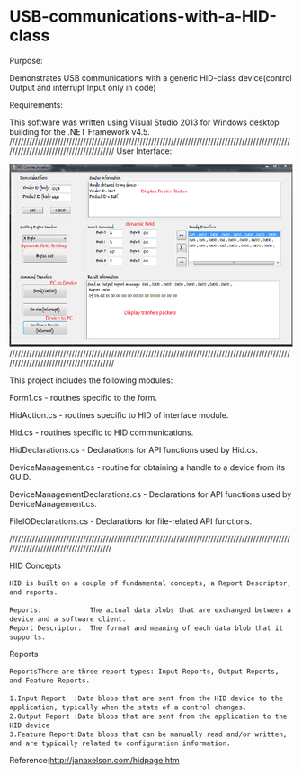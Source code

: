 # USB-communications-with-a-HID-class
Purpose: 

Demonstrates USB communications with a generic HID-class device(control Output and interrupt Input only in code)

Requirements:

This software was written using Visual Studio 2013 for Windows desktop building for the .NET Framework v4.5.
////////////////////////////////////////////////////////////////////////////////////////////////////////////////////////////////////////
User Interface:

![image](https://github.com/Ming-Shu/USB-communications-with-a-HID-class/blob/master/Interface_Explain.PNG)
////////////////////////////////////////////////////////////////////////////////////////////////////////////////////////////////////////

This project includes the following modules:

Form1.cs                        - routines specific to the form.

HidAction.cs                    - routines specific to HID of interface module.

Hid.cs                          - routines specific to HID communications.

HidDeclarations.cs              - Declarations for API functions used by Hid.cs.

DeviceManagement.cs             - routine for obtaining a handle to a device from its GUID.

DeviceManagementDeclarations.cs - Declarations for API functions used by DeviceManagement.cs.

FileIODeclarations.cs           - Declarations for file-related API functions.

///////////////////////////////////////////////////////////////////////////////////////////////////////////////////////////////////////

HID Concepts

    HID is built on a couple of fundamental concepts, a Report Descriptor, and reports.
  
    Reports:            The actual data blobs that are exchanged between a device and a software client. 
    Report Descriptor:  The format and meaning of each data blob that it supports.
    
    
 Reports
 
    ReportsThere are three report types: Input Reports, Output Reports, and Feature Reports.
    
    1.Input Report  :Data blobs that are sent from the HID device to the application, typically when the state of a control changes.
    2.Output Report :Data blobs that are sent from the application to the HID device
    3.Feature Report:Data blobs that can be manually read and/or written, and are typically related to configuration information.
    
 
 Reference:http://janaxelson.com/hidpage.htm 
